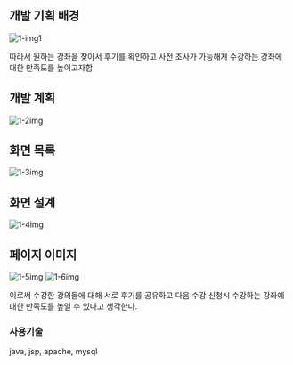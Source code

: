## 개발 기획 배경
![1-img1](https://github.com/user-attachments/assets/552689e5-2900-4a8a-864a-e8c44bb8ff23)

따라서 원하는 강좌을 찾아서 후기를 확인하고 사전 조사가 가능해져 수강하는 강좌에 대한 만족도를 높이고자함

## 개발 계획
![1-2img](https://github.com/user-attachments/assets/22ad49b0-1a1f-4a3c-ba15-5fa2fe22937d)

## 화면 목록
![1-3img](https://github.com/user-attachments/assets/64634910-afb0-436d-9b9a-80c971dc587e)

## 화면 설계
![1-4img](https://github.com/user-attachments/assets/5a756827-933d-43e8-87a1-1315f4fb795a)

## 페이지 이미지
![1-5img](https://github.com/user-attachments/assets/6cfca12b-04a6-4ce7-b73f-178a70e0554d)
![1-6img](https://github.com/user-attachments/assets/194d7673-51c1-4c91-a3ef-8600eca5f7c0)

이로써 수강한 강의들에 대해 서로 후기를 공유하고 다음 수강 신청시 수강하는 강좌에 대한 만족도를 높일 수 있다고 생각한다.

### 사용기술
java, jsp, apache, mysql

